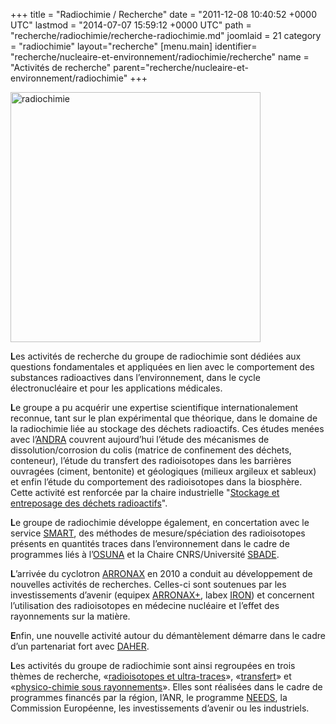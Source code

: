 +++
title = "Radiochimie / Recherche"
date = "2011-12-08 10:40:52 +0000 UTC"
lastmod = "2014-07-07 15:59:12 +0000 UTC"
path = "recherche/radiochimie/recherche-radiochimie.md"
joomlaid = 21
category = "radiochimie"
layout="recherche"
[menu.main]
  identifier= "recherche/nucleaire-et-environnement/radiochimie/recherche"
  name = "Activités de recherche"
  parent="recherche/nucleaire-et-environnement/radiochimie"
+++
<p><img src="images/Recherche/Radiochimie/radiochimie.jpg" alt="radiochimie" width="400"/></p>
<p><span><strong>L</strong>es activités de recherche du groupe de radiochimie sont dédiées aux questions fondamentales et appliquées en lien avec le comportement des substances radioactives dans l’environnement, dans le cycle électronucléaire et pour les applications médicales. </span></p>
<p><span><strong>L</strong>e groupe a pu acquérir une expertise scientifique internationalement reconnue, tant sur le plan expérimental que théorique, dans le domaine de la radiochimie liée au stockage des déchets radioactifs. Ces études menées avec l’<a href="http://www.andra.fr/" target="_blank">ANDRA</a> couvrent aujourd’hui l’étude des mécanismes de dissolution/corrosion du colis (matrice de confinement des déchets, conteneur), l’étude du transfert des radioisotopes dans les barrières ouvragées (ciment, bentonite) et géologiques (milieux argileux et sableux) et enfin l’étude du comportement des radioisotopes dans la biosphère. Cette activité est renforcée par la chaire industrielle "<a href="http://www.mines-nantes.fr/fr/CORPORATE-RELATIONS/Nos-chaires/Storage-and-Management-of-Nuclear-Waste" target="_blank">Stockage et entreposage des déchets radioactifs</a>". </span></p>
<p><span><strong>L</strong>e groupe de radiochimie développe également, en concertation avec le service <a href="fr/mesures/le-service-smart/presentation" target="_blank">SMART</a>, des méthodes de mesure/spéciation des radioisotopes présents en quantités traces dans l’environnement dans le cadre de programmes liés à l’<a href="http://www.osuna.univ-nantes.fr/" target="_blank">OSUNA</a> et la Chaire CNRS/Université <a href="http://www.osuna.univ-nantes.fr/51626556/0/fiche___pagelibre/&amp;RH=1293798259421" target="_blank">SBADE</a>.  </span></p>
<p><span><strong>L</strong>’arrivée du cyclotron <a href="http://www.cyclotron-nantes.fr/" target="_blank">ARRONAX</a> en 2010 a conduit au développement de nouvelles activités de recherches. Celles-ci sont soutenues par les investissements d’avenir (equipex <a href="http://www.cyclotron-nantes.fr/spip.php?article124" target="_blank">ARRONAX+</a>, labex <a href="http://www.labex-iron.com/" target="_blank">IRON</a>) et concernent l’utilisation des radioisotopes en médecine nucléaire et l’effet des rayonnements sur la matière. </span></p>
<p><span><strong>E</strong>nfin, une nouvelle activité autour du démantèlement démarre dans le cadre d’un partenariat fort avec <a href="http://www.daher.com/" target="_blank">DAHER</a>. </span></p>
<p><span><strong>L</strong>es activités du groupe de radiochimie sont ainsi regroupées en trois thèmes de recherche, «<a href="fr/recherche/nucleaire-et-environnement/radiochimie/recherche/radioisotopes">radioisotopes et ultra-traces</a>», «<a href="fr/recherche/nucleaire-et-environnement/radiochimie/recherche/transfert">transfert</a>» et «<a href="fr/recherche/nucleaire-et-environnement/radiochimie/recherche/radiolyse">physico-chimie sous rayonnements</a>». Elles sont réalisées dans le cadre de programmes financés par la région, l’ANR, le programme <a href="http://www.cnrs.fr/mi/spip.php?article19" target="_blank">NEEDS</a>, la Commission Européenne, les investissements d’avenir ou les industriels.</span></p>